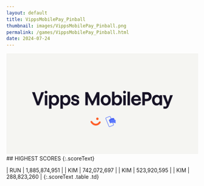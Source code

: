 ```yaml
---
layout: default
title: VippsMobilePay_Pinball
thumbnail: images/VippsMobilePay_Pinball.png
permalink: /games/VippsMobilePay_Pinball.html
date: 2024-07-24
---
```


<img src="../images/VippsMobilePay_Pinball.png" class="gameThumbnail img-fluid mx-auto align-middle">
## HIGHEST SCORES
{:.scoreText}

| RUN | 1,885,874,951 | 
| KIM | 742,072,697 | 
| KIM | 523,920,595 | 
| KIM | 288,823,260 | 
{:.scoreText .table .td}
